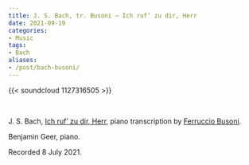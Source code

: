 ```yaml
---
title: J. S. Bach, tr. Busoni – Ich ruf’ zu dir, Herr
date: 2021-09-19
categories:
- Music
tags:
- Bach
aliases:
- /post/bach-busoni/
---
```


{{< soundcloud 1127316505 >}}

<br>

J. S. Bach, [Ich ruf’ zu dir,
Herr](https://www.bachvereniging.nl/en/bwv/bwv-639/), piano
transcription by [Ferruccio
Busoni](https://en.wikipedia.org/wiki/Ferruccio_Busoni).

Benjamin Geer, piano.

Recorded 8 July 2021.
